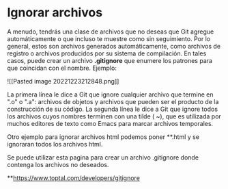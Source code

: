 # Ignorar archivos

A menudo, tendrás una clase de archivos que no deseas que Git agregue automáticamente o que incluso te muestre como sin seguimiento. Por lo general, estos son archivos generados automáticamente, como archivos de registro o archivos producidos por su sistema de compilación. En tales casos, puede crear un archivo **.gitignore** que enumere los patrones para que coincidan con el nombre. Ejemplo:

![[Pasted image 20221223212848.png]]

La primera línea le dice a Git que ignore cualquier archivo que termine en ".o" o ".a": archivos de objetos y archivos que pueden ser el producto de la construcción de su código. La segunda línea le dice a Git que ignore todos los archivos cuyos nombres terminen con una tilde ( ~), que es utilizada por muchos editores de texto como Emacs para marcar archivos temporales.

Otro ejemplo para ignorar archivos html podemos poner **.html y se ignoraran todos los archivos html.

Se puede utilizar esta pagina para crear un archivo .gitignore donde contenga los archivos no deseados.

**https://www.toptal.com/developers/gitignore